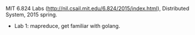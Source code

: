  MIT 6.824 Labs (http://nil.csail.mit.edu/6.824/2015/index.html), Distributed System, 2015 spring. 

* Lab 1: mapreduce, get familiar with golang.
